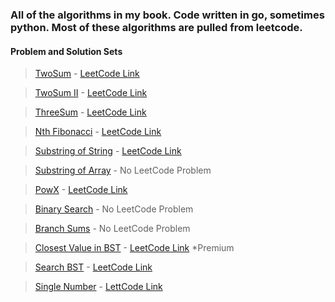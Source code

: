 ### All of the algorithms in my book. Code written in go, sometimes python. Most of these algorithms are pulled from leetcode.

#### Problem and Solution Sets

> [TwoSum](https://github.com/reverse/algorithmBook/tree/master/twosum) - [LeetCode Link](https://leetcode.com/problems/two-sum/)

> [TwoSum II](https://github.com/reverse/algorithmBook/tree/master/twosum) - [LeetCode Link](https://leetcode.com/problems/two-sum-ii-input-array-is-sorted/)

> [ThreeSum](https://github.com/reverse/algorithmBook/tree/master/threesum) - [LeetCode Link](https://leetcode.com/problems/3sum/)

> [Nth Fibonacci](https://github.com/reverse/algorithmBook/tree/master/nthfib) - [LeetCode Link](https://leetcode.com/problems/fibonacci-number)

> [Substring of String](https://github.com/reverse/algorithmBook/tree/master/arraysubsequence) - [LeetCode Link](https://leetcode.com/problems/is-subsequence/)

> [Substring of Array](https://github.com/reverse/algorithmBook/tree/master/arraysubsequence) - No LeetCode Problem 

> [PowX](https://github.com/reverse/algorithmBook/tree/master/pow) - [LeetCode Link](https://leetcode.com/problems/powx-n/)

> [Binary Search](https://github.com/reverse/algorithmBook/tree/master/binarySearch) - No LeetCode Problem

> [Branch Sums](https://github.com/reverse/algorithmBook/tree/master/bst) - No LeetCode Problem

> [Closest Value in BST](https://github.com/reverse/algorithmBook/tree/master/bst) - [LeetCode Link](https://leetcode.com/problems/closest-binary-search-tree-value/) *Premium

> [Search BST](https://github.com/reverse/algorithmBook/tree/master/bst) - [LeetCode Link](https://leetcode.com/problems/search-in-a-binary-search-tree/)

> [Single Number](https://github.com/reverse/algorithmBook/tree/master/singleNumber) - [LettCode Link](https://leetcode.com/problems/single-number/)